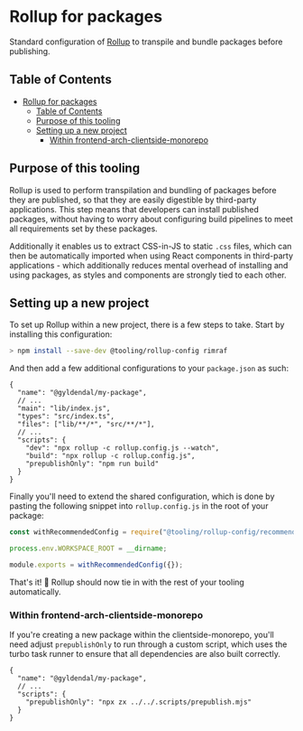 # Rollup for packages

Standard configuration of [Rollup] to transpile and bundle packages before publishing.

## Table of Contents

- [Rollup for packages](#rollup-for-packages)
  - [Table of Contents](#table-of-contents)
  - [Purpose of this tooling](#purpose-of-this-tooling)
  - [Setting up a new project](#setting-up-a-new-project)
    - [Within frontend-arch-clientside-monorepo](#within-frontend-arch-clientside-monorepo)

## Purpose of this tooling

Rollup is used to perform transpilation and bundling of packages before they are published, so that they are easily digestible by third-party applications. This step means that developers can install published packages, without having to worry about configuring build pipelines to meet all requirements set by these packages.

Additionally it enables us to extract CSS-in-JS to static `.css` files, which can then be automatically imported when using React components in third-party applications - which additionally reduces mental overhead of installing and using packages, as styles and components are strongly tied to each other.

## Setting up a new project

To set up Rollup within a new project, there is a few steps to take. Start by installing this configuration:

```bash
> npm install --save-dev @tooling/rollup-config rimraf
```

And then add a few additional configurations to your `package.json` as such:

```jsonc
{
  "name": "@gyldendal/my-package",
  // ...
  "main": "lib/index.js",
  "types": "src/index.ts",
  "files": ["lib/**/*", "src/**/*"],
  // ...
  "scripts": {
    "dev": "npx rollup -c rollup.config.js --watch",
    "build": "npx rollup -c rollup.config.js",
    "prepublishOnly": "npm run build"
  }
}
```

Finally you'll need to extend the shared configuration, which is done by pasting the following snippet into `rollup.config.js` in the root of your package:

```js
const withRecommendedConfig = require("@tooling/rollup-config/recommended");

process.env.WORKSPACE_ROOT = __dirname;

module.exports = withRecommendedConfig({});
```

That's it! 💫 Rollup should now tie in with the rest of your tooling automatically.

### Within frontend-arch-clientside-monorepo

If you're creating a new package within the clientside-monorepo, you'll need adjust `prepublishOnly` to run through a custom script, which uses the turbo task runner to ensure that all dependencies are also built correctly.

```jsonc
{
  "name": "@gyldendal/my-package",
  // ...
  "scripts": {
    "prepublishOnly": "npx zx ../../.scripts/prepublish.mjs"
  }
}
```

[Rollup]: https://rollupjs.org/guide/en/
